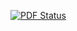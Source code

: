 [![PDF Status](https://www.sharelatex.com/github/repos/ecto/crypton-paper/builds/latest/badge.svg)](https://www.sharelatex.com/github/repos/ecto/crypton-paper/builds/latest/output.pdf)
